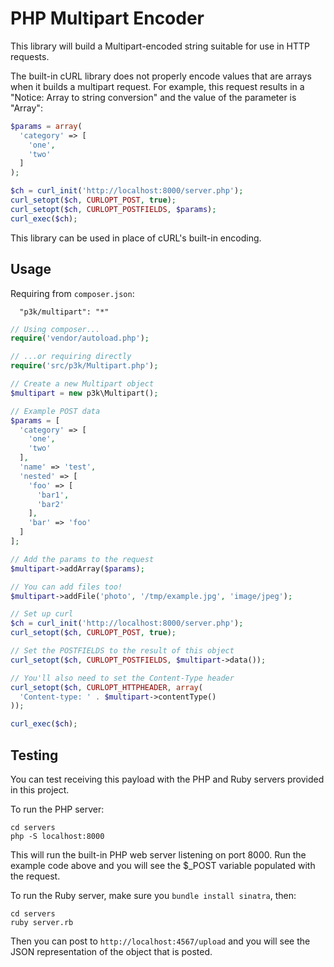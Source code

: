 PHP Multipart Encoder
=====================

This library will build a Multipart-encoded string suitable for use in HTTP requests.

The built-in cURL library does not properly encode values that are arrays when it builds
a multipart request. For example, this request results in a "Notice: Array to string conversion"
and the value of the parameter is "Array":

```php
$params = array(
  'category' => [
    'one',
    'two'
  ]
);

$ch = curl_init('http://localhost:8000/server.php');
curl_setopt($ch, CURLOPT_POST, true);
curl_setopt($ch, CURLOPT_POSTFIELDS, $params);
curl_exec($ch);
```

This library can be used in place of cURL's built-in encoding.


## Usage

Requiring from `composer.json`:

```
  "p3k/multipart": "*"
```

```php
// Using composer...
require('vendor/autoload.php');

// ...or requiring directly
require('src/p3k/Multipart.php');

// Create a new Multipart object
$multipart = new p3k\Multipart();

// Example POST data
$params = [
  'category' => [
    'one',
    'two'
  ],
  'name' => 'test',
  'nested' => [
    'foo' => [
      'bar1',
      'bar2'
    ],
    'bar' => 'foo'
  ]
];

// Add the params to the request
$multipart->addArray($params);

// You can add files too!
$multipart->addFile('photo', '/tmp/example.jpg', 'image/jpeg');

// Set up curl
$ch = curl_init('http://localhost:8000/server.php');
curl_setopt($ch, CURLOPT_POST, true);

// Set the POSTFIELDS to the result of this object
curl_setopt($ch, CURLOPT_POSTFIELDS, $multipart->data());

// You'll also need to set the Content-Type header
curl_setopt($ch, CURLOPT_HTTPHEADER, array(
  'Content-type: ' . $multipart->contentType()
));

curl_exec($ch);
```

## Testing

You can test receiving this payload with the PHP and Ruby servers provided in this project.

To run the PHP server:

```
cd servers
php -S localhost:8000
```

This will run the built-in PHP web server listening on port 8000. Run the example code above 
and you will see the $_POST variable populated with the request.

To run the Ruby server, make sure you `bundle install sinatra`, then:

```
cd servers
ruby server.rb
```

Then you can post to `http://localhost:4567/upload` and you will see the JSON representation
of the object that is posted.

